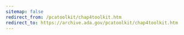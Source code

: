 ```yaml
---
sitemap: false 
redirect_from: /pcatoolkit/chap4toolkit.htm 
redirect_to: https://archive.ada.gov/pcatoolkit/chap4toolkit.htm 
---
```

